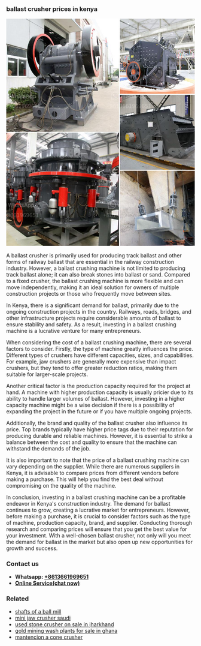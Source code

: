 <h3>ballast crusher prices in kenya</h3><img src='1708499223.jpg' alt=''><p>A ballast crusher is primarily used for producing track ballast and other forms of railway ballast that are essential in the railway construction industry. However, a ballast crushing machine is not limited to producing track ballast alone; it can also break stones into ballast or sand. Compared to a fixed crusher, the ballast crushing machine is more flexible and can move independently, making it an ideal solution for owners of multiple construction projects or those who frequently move between sites.</p><p>In Kenya, there is a significant demand for ballast, primarily due to the ongoing construction projects in the country. Railways, roads, bridges, and other infrastructure projects require considerable amounts of ballast to ensure stability and safety. As a result, investing in a ballast crushing machine is a lucrative venture for many entrepreneurs.</p><p>When considering the cost of a ballast crushing machine, there are several factors to consider. Firstly, the type of machine greatly influences the price. Different types of crushers have different capacities, sizes, and capabilities. For example, jaw crushers are generally more expensive than impact crushers, but they tend to offer greater reduction ratios, making them suitable for larger-scale projects.</p><p>Another critical factor is the production capacity required for the project at hand. A machine with higher production capacity is usually pricier due to its ability to handle larger volumes of ballast. However, investing in a higher capacity machine might be a wise decision if there is a possibility of expanding the project in the future or if you have multiple ongoing projects.</p><p>Additionally, the brand and quality of the ballast crusher also influence its price. Top brands typically have higher price tags due to their reputation for producing durable and reliable machines. However, it is essential to strike a balance between the cost and quality to ensure that the machine can withstand the demands of the job.</p><p>It is also important to note that the price of a ballast crushing machine can vary depending on the supplier. While there are numerous suppliers in Kenya, it is advisable to compare prices from different vendors before making a purchase. This will help you find the best deal without compromising on the quality of the machine.</p><p>In conclusion, investing in a ballast crushing machine can be a profitable endeavor in Kenya's construction industry. The demand for ballast continues to grow, creating a lucrative market for entrepreneurs. However, before making a purchase, it is crucial to consider factors such as the type of machine, production capacity, brand, and supplier. Conducting thorough research and comparing prices will ensure that you get the best value for your investment. With a well-chosen ballast crusher, not only will you meet the demand for ballast in the market but also open up new opportunities for growth and success.</p><h3>Contact us</h3><ul><li><strong>Whatsapp:&nbsp;<a href="https://wa.me/8613661969651">+8613661969651</a></strong></li><li><a href="https://swt.shibang-china.com/?git&amp;zhl&amp;ballast crusher prices in kenya"><strong>Online Service(chat now)</strong></a></li></ul><h3>Related</h3><ul><li><a href='shafts of a ball mill.md'>shafts of a ball mill</a></li><li><a href='mini jaw crusher saudi.md'>mini jaw crusher saudi</a></li><li><a href='used stone crusher on sale in jharkhand.md'>used stone crusher on sale in jharkhand</a></li><li><a href='gold mining wash plants for sale in ghana.md'>gold mining wash plants for sale in ghana</a></li><li><a href='mantencion a cone crusher.md'>mantencion a cone crusher</a></li></ul>